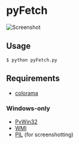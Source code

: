 pyFetch
=======


![Screenshot](http://puu.sh/2Cgr6)

Usage
-----

	$ python pyFetch.py

Requirements
------------

* [colorama](https://pypi.python.org/pypi/colorama)

### Windows-only

* [PyWin32](http://sourceforge.net/projects/pywin32)
* [WMI](https://pypi.python.org/pypi/WMI)
* [PIL](https://pypi.python.org/pypi/PIL) (for screenshotting)